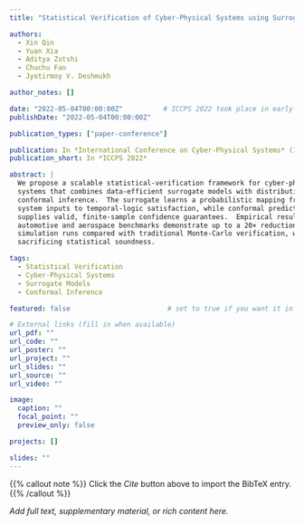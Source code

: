 ```yaml
---
title: "Statistical Verification of Cyber-Physical Systems using Surrogate Models and Conformal Inference"

authors:
  - Xin Qin
  - Yuan Xia
  - Aditya Zutshi
  - Chuchu Fan
  - Jyotirmoy V. Deshmukh

author_notes: []

date: "2022-05-04T00:00:00Z"          # ICCPS 2022 took place in early May
publishDate: "2022-05-04T00:00:00Z"

publication_types: ["paper-conference"]

publication: In *International Conference on Cyber-Physical Systems* (ICCPS 2022)
publication_short: In *ICCPS 2022*

abstract: |
  We propose a scalable statistical-verification framework for cyber-physical
  systems that combines data-efficient surrogate models with distribution-free
  conformal inference.  The surrogate learns a probabilistic mapping from
  system inputs to temporal-logic satisfaction, while conformal prediction
  supplies valid, finite-sample confidence guarantees.  Empirical results on
  automotive and aerospace benchmarks demonstrate up to a 20× reduction in
  simulation runs compared with traditional Monte-Carlo verification, without
  sacrificing statistical soundness.

tags:
  - Statistical Verification
  - Cyber-Physical Systems
  - Surrogate Models
  - Conformal Inference

featured: false                        # set to true if you want it in “Featured Publications”

# External links (fill in when available)
url_pdf: ""
url_code: ""
url_poster: ""
url_project: ""
url_slides: ""
url_source: ""
url_video: ""

image:
  caption: ""
  focal_point: ""
  preview_only: false

projects: []

slides: ""
---
```

{{% callout note %}}
Click the _Cite_ button above to import the BibTeX entry.
{{% /callout %}}

_Add full text, supplementary material, or rich content here._

